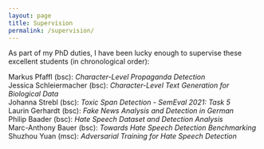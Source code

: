 ```yaml
---
layout: page
title: Supervision
permalink: /supervision/
---
```


As part of my PhD duties, I have been lucky enough to supervise these excellent students (in chronological order):

Markus Pfaffl (bsc): *Character-Level Propaganda Detection*<br>
Jessica Schleiermacher (bsc): *Character-Level Text Generation for Biological Data*<br>
Johanna Strebl (bsc): *Toxic Span Detection - SemEval 2021: Task 5*<br>
Laurin Gerhardt (bsc): *Fake News Analysis and Detection in German*<br>
Philip Baader (bsc): *Hate Speech Dataset and Detection Analysis*<br>
Marc-Anthony Bauer (bsc): *Towards Hate Speech Detection Benchmarking*<br>
Shuzhou Yuan (msc): *Adversarial Training for Hate Speech Detection*<br>
